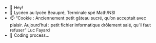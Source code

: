 - 👋 Hey!
- 👀 Lycéen au lycée Beaupré, Terminale spé Math/NSI
- 📫 “Cookie : Anciennement petit gâteau sucré, qu’on acceptait avec plaisir. Aujourd’hui : petit fichier informatique drôlement salé, qu’il faut refuser” Luc Fayard
- 🌱 Coding process...
